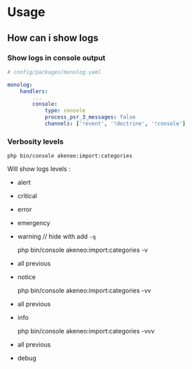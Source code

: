 # Usage

## How can i show logs

### Show logs in console output

```yaml
# config/packages/monolog.yaml

monolog:
    handlers:
        ...
        console:
            type: console
            process_psr_3_messages: false
            channels: ['!event', '!doctrine', '!console']

```

### Verbosity levels

    php bin/console akeneo:import:categories
    
Will show logs levels :
- alert
- critical
- error
- emergency
- warning // hide with add `-q` 


    php bin/console akeneo:import:categories -v
    
- all previous
- notice


    php bin/console akeneo:import:categories -vv
    
- all previous
- info


    php bin/console akeneo:import:categories -vvv

- all previous
- debug
